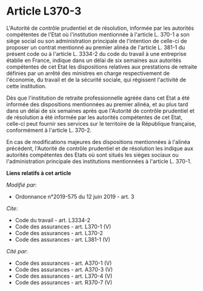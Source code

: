 # Article L370-3

L'Autorité de contrôle prudentiel et de résolution, informée par les autorités compétentes de l'Etat où l'institution
mentionnée à l'article L. 370-1 a son siège social ou son administration principale de l'intention de celle-ci de proposer un
contrat mentionné au premier alinéa de l'article L. 381-1 du présent code ou à l'article L. 3334-2 du code du travail à une
entreprise établie en France, indique dans un délai de six semaines aux autorités compétentes de cet Etat les dispositions
relatives aux prestations de retraite définies par un arrêté des ministres en charge respectivement de l'économie, du travail
et de la sécurité sociale, qui régissent l'activité de cette institution. 

Dès que l'institution de retraite professionnelle agréée dans cet Etat a été informée des dispositions mentionnées au premier
alinéa, et au plus tard dans un délai de six semaines après que l'Autorité de contrôle prudentiel et de résolution a été
informée par les autorités compétentes de cet Etat, celle-ci peut fournir ses services sur le territoire de la République
française, conformément à l'article L. 370-2. 

En cas de modifications majeures des dispositions mentionnées à l'alinéa précédent, l'Autorité de contrôle prudentiel et de
résolution les indique aux autorités compétentes des Etats où sont situés les sièges sociaux ou l'administration principale
des institutions mentionnées à l'article L. 370-1.

**Liens relatifs à cet article**

_Modifié par_:

  - Ordonnance n°2019-575 du 12 juin 2019 - art. 3

_Cite_:

  - Code du travail - art. L3334-2
  - Code des assurances - art. L370-1 (V)
  - Code des assurances - art. L370-2
  - Code des assurances - art. L381-1 (V)

_Cité par_:

  - Code des assurances - art. A370-1 (V)
  - Code des assurances - art. A370-3 (V)
  - Code des assurances - art. L370-4 (V)
  - Code des assurances - art. R370-7 (V)
